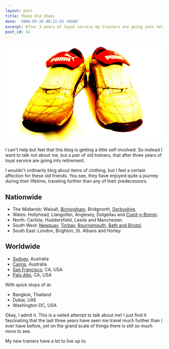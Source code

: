 ```yaml
---
layout: post
title: These Old Shoes
date: '2006-03-26 09:22:55 +0100'
excerpt: After 3 years of loyal service my trainers are going into retirement.
post_id: 54
---
```

![My old pair of trainers](/assets/2006/03/these_old_shoes.jpg)

I can't help but feel that this blog is getting a little self-involved. So instead I want to talk not about me, but a pair of old trainers, that after three years of loyal service are going into retirement.

I wouldn't ordinarily blog about items of clothing, but I feel a certain affection for these old friends. You see, they have enjoyed quite a journey during their lifetime, traveling further than any of their predecessors.

## Nationwide
* The Midlands: Walsall, [Birmingham](http://flickr.com/photos/paulrobertlloyd/sets/72157622390770176/), Bridgnorth, [Derbyshire](http://flickr.com/photos/paulrobertlloyd/sets/72157622265918195/).
* Wales: Hollyhead, Llangollen, Anglesey, Dolgellau and [Coed-y-Brenin](http://flickr.com/photos/paulrobertlloyd/sets/72157622266398563/).
* North: Carlisle, Huddersfield, Leeds and Manchester.
* South West: [Newquay](http://flickr.com/photos/paulrobertlloyd/sets/72157622391218624/), [Torbay](http://flickr.com/photos/paulrobertlloyd/sets/72157622294084908/), [Bournemouth](http://flickr.com/photos/paulrobertlloyd/sets/72157623540740943/), [Bath and Bristol](http://flickr.com/photos/paulrobertlloyd/sets/72157623659637746/).
* South East: London, Brighton, St. Albans and Horley.

## Worldwide
* [Sydney](http://flickr.com/photos/paulrobertlloyd/sets/72157621993226654/), Australia
* [Cairns](http://flickr.com/photos/paulrobertlloyd/sets/72157621869207569/), Australia
* [San Francisco](http://flickr.com/photos/paulrobertlloyd/sets/72157622317161607/), CA, USA
* [Palo Alto](http://flickr.com/photos/paulrobertlloyd/sets/72157622266754053/), CA, USA

With quick stops of at:

* Bangkok, Thailand
* Dubai, UAE
* Washington DC, USA

Okay, I admit it. This is a veiled attempt to talk about me! I just find it fascinating that the last three years have seen me travel much further than I ever have before, yet on the grand scale of things there is still so much more to see.

My new trainers have a lot to live up to.